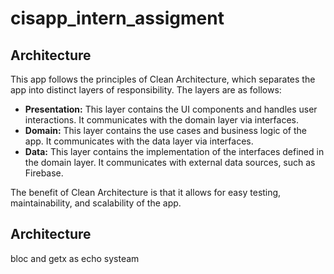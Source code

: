 # cisapp_intern_assigment
 
## Architecture

This app follows the principles of Clean Architecture, which separates the app into distinct layers of responsibility. The layers are as follows:

- **Presentation:** This layer contains the UI components and handles user interactions. It communicates with the domain layer via interfaces.
- **Domain:** This layer contains the use cases and business logic of the app. It communicates with the data layer via interfaces.
- **Data:** This layer contains the implementation of the interfaces defined in the domain layer. It communicates with external data sources, such as Firebase.

The benefit of Clean Architecture is that it allows for easy testing, maintainability, and scalability of the app.

## Architecture
bloc and getx as echo systeam

